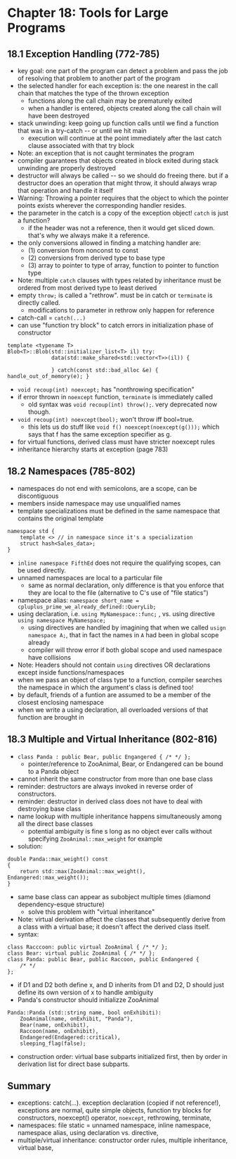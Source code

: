 # Chapter 18: Tools for Large Programs
## 18.1 Exception Handling (772-785)
- key goal: one part of the program can detect a problem and pass the job of resolving that problem to another part of the program
- the selected handler for each exception is: the one nearest in the call chain that matches the type of the thrown exception
    - functions along the call chain may be prematurely exited
    - when a handler is entered, objects created along the call chain will have been destroyed
- stack unwinding: keep going up function calls until we find a function that was in a try-catch -- or until we hit main
    - execution will continue at the point immediately after the last catch clause associated with that try block
- Note: an exception that is not caught terminates the program
- compiler guarantees that objects created in block exited during stack unwinding are properly destroyed
- destructor will always be called -- so we should do freeing there. but if a destructor does an operation that might throw, it should always wrap that operation and handle it itself
- Warning: Throwing a pointer requires that the object to which the pointer points exists wherever the corresponding handler resides.
- the parameter in the catch is a copy of the exception object! `catch` is just a function?
    - if the header was not a reference, then it would get sliced down. that's why we always make it a reference.
- the only conversions allowed in finding a matching handler are:
    - (1) conversion from nonconst to const
    - (2) conversions from derived type to base type
    - (3) array to pointer to type of array, function to pointer to function type
- Note: multiple `catch` clauses with types related by inheritance must be ordered from most derived type to least derived
- empty `throw;` is called a "rethrow". must be in catch or `terminate` is directly called. 
    - modifications to parameter in rethrow only happen for reference
- catch-call = `catch(...)`
- can use "function try block" to catch errors in initialization phase of constructor
```
template <typename T>
Blob<T>::Blob(std::initializer_list<T> il) try:
              data(std::make_shared<std::vector<T>>(il)) {

              } catch(const std::bad_alloc &e) { handle_out_of_memory(e); }
```
- `void recoup(int) noexcept;` has  "nonthrowing specification"
- if error thrown in `noexcept` function, `terminate` is immediately called
    - old syntax was `void recoup(int) throw();`. very deprecated now though.
- `void recoup(int) noexcept(bool);` won't throw iff bool=true. 
    - this lets us do stuff like `void f() noexcept(noexcept(g()));` which says that f has the same exception specifier as g.
- for virtual functions, derived class must have stricter noexcept rules
- inheritance hierarchy starts at exception (page 783)

## 18.2 Namespaces (785-802)
- namespaces do not end with semicolons, are a scope, can be discontiguous
- members inside namespace may use unqualified names
- template specializations must be defined in the same namespace that contains the original template
```
namespace std {
    template <> // in namespace since it's a specialization
    struct hash<Sales_data>;
}
```
- `inline namespace FifthEd` does not require the qualifying scopes, can be used directly.
- unnamed namespaces are local to a particular file
    - same as normal declaration, only difference is that you enforce that they are local to the file (alternative to C's use of "file statics")
- namespace alias: `namespace short_name = cpluplus_prime_we_already_defined::QueryLib;`
- using declaration, i.e. `using MyNamespace::func;` , vs. using directive `using namespace MyNamespace;`
    - using directives are handled by imagining that when we called `usign namespace A;`, that in fact the names in `A` had been in global scope already
    - compiler will throw error if both global scope and used namespace have collisions
- Note: Headers should not contain `using` directives OR declarations except inside functions/namespaces
- when we pass an object of class type to a function, compiler searches the namespace in which the argument's class is defined too!
- by default, friends of a funtion are assumed to be a member of the closest enclosing namespace
- when we write a using declaration, all overloaded versions of that function are brought in

## 18.3 Multiple and Virtual Inheritance (802-816)
- `class Panda : public Bear, public Engangered { /* */ };`
    - pointer/reference to ZooAnimal, Bear, or Endangered can be bound to a Panda object
- cannot inherit the same constructor from more than one base class
- reminder: destructors are always invoked in reverse order of constructors.
- reminder: destructor in derived class does not have to deal with destroying base class
- name lookup with multiple inheritance happens simultaneously among all the direct base classes
    - potential ambiguity is fine s long as no object ever calls without specifying `ZooAnimal::max_weight` for example
- solution:
```
double Panda::max_weight() const
{
    return std::max(ZooAnimal::max_weight(), Endangered::max_weight());
}
```
- same base class can appear as subobject multiple times (diamond dependency-esque structure)
    - solve this problem with "virtual inheritance"
- Note: virtual derivation affect the classes that subsequently derive from a class with a virtual base; it doesn't affect the derived class itself.
- syntax:
```
class Racccoon: public virtual ZooAnimal { /* */ };
class Bear: virtual public ZooAnimal { /* */ };
class Panda: public Bear, public Raccoon, public Endangered {
    /* */
};
```
- if D1 and D2 both define x, and D inherits from D1 and D2, D should just define its own version of x to handle ambiguity
- Panda's constructor should initializze ZooAnimal
```
Panda::Panda (std::string name, bool onExhibiti):
    ZooAnimal(name, onExhibit, "Panda"),
    Bear(name, onExhibit),
    Raccoon(name, onExhibit),
    Endangered(Endagered::critical),
    sleeping_flag(false);
```
- construction order: virtual base subparts initialized first, then by order in derivation list for direct base subparts.
## Summary
- exceptions: catch(...). exception declaration (copied if not reference!), exceptions are normal, quite simple objects, function try blocks for constructors, noexcept() operator, `noexcept`, rethrowing, terminate, 
- namespaces: file static = unnamed namespace, inline namespace, namespace alias, using declaration vs. directive, 
- multiple/virtual inheritance: constructor order rules, multiple inheritance, virtual base, 